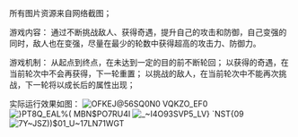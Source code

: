 所有图片资源来自网络截图；

游戏内容：
通过不断挑战敌人、获得奇遇，提升自己的攻击和防御，自己变强的同时，敌人也在变强，尽量在最少的轮数中获得超高的攻击力、防御力。

游戏机制：
从起点到终点，在未达到一定的目的前不断轮回；
以获得的奇遇，在当前轮次中不会再获得，下一轮重置；
以挑战的敌人，在当前轮次中不能再次挑战，下一轮将以成长后的属性出现；




实际运行效果如图：
![OFKEJ@56SQ0N0 VQKZO_EF0](https://github.com/Yezhicheng0925/yzc/assets/102029440/c38c1571-3675-454a-acc2-d139f179a26b)
![}PT8Q_EAL%( MBN$PO7RU4I](https://github.com/Yezhicheng0925/yzc/assets/102029440/21c66120-fa8e-41b4-80af-d95ce1fa8ada)
![_~I4O93SVP5_LV} `NST{09](https://github.com/Yezhicheng0925/yzc/assets/102029440/4dcc93e7-6ec6-48d0-bbcb-5e6501b8eb85)
![7Y~JSZ))$01_U~17LN71WGT](https://github.com/Yezhicheng0925/yzc/assets/102029440/b21c4111-8082-4624-b9cd-fb852d077daa)
